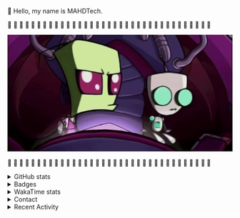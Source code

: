 
:wave: Hello, my name is MAHDTech.

:pineapple: :salt: :pineapple: :salt: :pineapple: :salt: :pineapple: :salt: :pineapple: :salt: :pineapple: :salt: :pineapple: :salt: :pineapple: :salt: :pineapple: :salt: :pineapple: :salt: :pineapple: :salt: :pineapple: :salt: :pineapple: :salt: :pineapple: :salt: :pineapple: :salt: :pineapple: :salt: :pineapple: :salt: :pineapple:

![The doom song](https://github.com/MAHDTech/MAHDTech/blob/trunk/images/doom_song.gif?raw=true)

:pineapple: :salt: :pineapple: :salt: :pineapple: :salt: :pineapple: :salt: :pineapple: :salt: :pineapple: :salt: :pineapple: :salt: :pineapple: :salt: :pineapple: :salt: :pineapple: :salt: :pineapple: :salt: :pineapple: :salt: :pineapple: :salt: :pineapple: :salt: :pineapple: :salt: :pineapple: :salt: :pineapple: :salt: :pineapple:

<details>
  <summary>GitHub stats</summary>

  <p align="center">
    <img src="https://github-readme-stats.vercel.app/api?username=MAHDTech&theme=synthwave&show_icons=true"/>
  </p>

  <p align="center">
    <img src="https://github-profile-trophy.vercel.app/?username=MAHDTech&theme=radical&column=3&margin-w=15&margin-h=15"
  </p>

</details>

<details>
  <summary>Badges</summary>

<!--START_SECTION:badges-->
[![CKA: Certified Kubernetes Administrator](https://images.credly.com/size/110x110/images/8b8ed108-e77d-4396-ac59-2504583b9d54/cka_from_cncfsite__281_29.png)](http://www.credly.com/badges/30c7981e-3626-4917-a19b-50492750187e "CKA: Certified Kubernetes Administrator")
[![CKAD: Certified Kubernetes Application Developer](https://images.credly.com/size/110x110/images/f88d800c-5261-45c6-9515-0458e31c3e16/ckad_from_cncfsite.png)](http://www.credly.com/badges/83d81826-c25e-4853-81eb-bcf626f82257 "CKAD: Certified Kubernetes Application Developer")
[![LFD259: Kubernetes for Developers](https://images.credly.com/size/110x110/images/5c15c611-e2dc-44ad-b39e-503bed8804c7/LF_logobadge.png)](http://www.credly.com/badges/5d889a6a-6b1c-4484-83f6-4d43185f4d24 "LFD259: Kubernetes for Developers")
[![LFS258: Kubernetes Fundamentals](https://images.credly.com/size/110x110/images/9e4096f6-038b-4c0a-ad60-832ef84cbf14/LF_logobadge.png)](http://www.credly.com/badges/afa067be-977e-482c-913f-774f8f6892b0 "LFS258: Kubernetes Fundamentals")
<!--END_SECTION:badges-->

</details>

<details>
  <summary>WakaTime stats</summary>

  <!-- https://wakatime.com/@MAHDTech -->

  <!-- Languages over All Time -->
  <p align="center">
    <img src="https://wakatime.com/share/@MAHDTech/9dbc6803-cc8d-419e-8842-3ddde3936e43.svg" height="400"/>
  </p>

  <!-- Languages over Last 30 Days -->
  <p align="center">
    <img src="https://wakatime.com/share/@MAHDTech/a244709d-7a8d-4156-ab95-3c12a177166c.svg" height="400"/>
  </p>

  <!-- Editors over Last 30 Days -->
  <p align="center">
    <img src="https://wakatime.com/share/@MAHDTech/41c88c1f-2f96-493e-bf97-fcd801be9253.svg" height="400"/>
  </p>

  <!-- Operating Systems over Last 30 Days -->
  <p align="center">
    <img src="https://wakatime.com/share/@MAHDTech/64ae3ac8-369e-4f87-8c8d-6a30bb344113.svg" height="400"/>
  </p>

</details>

<details>
  <summary>Contact</summary>

<!-- Social Section -->
<p align="center">
  <i>Places where you can say hi!</i>
</p>

<p align="center">

  <a href= "https://github.com/MAHDTech/">
    <img src="https://img.icons8.com/material-outlined/30/689d6a/source-code.png"/>
  </a>

  <a href= "https://www.linkedin.com/in/MAHDTech/">
    <img src="https://img.icons8.com/material-outlined/30/689d6a/linkedin.png"/>
  </a>

  <a href= "https://twitter.com/MAHDTecher">
    <img src="https://img.icons8.com/material-outlined/30/689d6a/twitter.png"/>
  </a>

  <a href= "https://www.mahdtech.com">
    <img src="https://img.icons8.com/material-outlined/30/689d6a/geography.png"/>
  </a>

  <a href="https://mahdtech.com/resume">
    <img src="https://img.icons8.com/material-outlined/30/689d6a/parse-from-clipboard.png"/>
  </a>

  <a href="mailto:mahdtech@salt-labs.dev">
    <img src="https://img.icons8.com/ios-glyphs/30/689d6a/physics.png"/>
  </a>

  <a href="https://stackoverflow.com/users/10085799/mahdtech">
    <img src="https://img.icons8.com/metro/26/689d6a/stackoverflow.png"/>
  </a>

</p>

</details>

<details>
  <summary>Recent Activity</summary>

<!--RECENT_ACTIVITY:start-->
1. ✔️ Closed issue [#72](https://github.com/nerdypepper/statix/issues/72) in [nerdypepper/statix](https://github.com/nerdypepper/statix)
2. ❗️ Opened issue [#72](https://github.com/nerdypepper/statix/issues/72) in [nerdypepper/statix](https://github.com/nerdypepper/statix)
3. ⭐ Starred [tazjin/nix-1p](https://github.com/tazjin/nix-1p)
4. ⭐ Starred [pop-os/cosmic-comp](https://github.com/pop-os/cosmic-comp)
5. ⭐ Starred [vmware-tanzu/service-installer-for-vmware-tanzu](https://github.com/vmware-tanzu/service-installer-for-vmware-tanzu)
6. ⭐ Starred [mcdonc/p51-thinkpad-nixos](https://github.com/mcdonc/p51-thinkpad-nixos)
7. ⭐ Starred [bobvanderlinden/nixos-config](https://github.com/bobvanderlinden/nixos-config)
8. ⭐ Starred [papyrs/papyrs](https://github.com/papyrs/papyrs)
9. 🔱 Forked [MAHDTech/knowledge-garden](https://github.com/MAHDTech/knowledge-garden) from [pengx17/knowledge-garden](https://github.com/pengx17/knowledge-garden)
10. ⭐ Starred [pengx17/knowledge-garden](https://github.com/pengx17/knowledge-garden)
<!--RECENT_ACTIVITY:end-->

</details>

